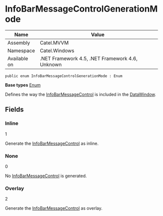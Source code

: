 

# InfoBarMessageControlGenerationMode

Name|Value
---|---
Assembly|Catel.MVVM
Namespace|Catel.Windows
Available on|.NET Framework 4.5, .NET Framework 4.6, Unknown

```
public enum InfoBarMessageControlGenerationMode : Enum
```

**Base types**
[Enum]()


Defines the way the [InfoBarMessageControl](#) is included in the [DataWindow](#).



## Fields

### Inline
1

Generate the [InfoBarMessageControl](#) as inline.



### None
0

No [InfoBarMessageControl](#) is generated.



### Overlay
2

Generate the [InfoBarMessageControl](#) as overlay.



